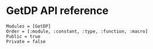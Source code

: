 # GetDP API reference

```@autodocs
Modules = [GetDP]
Order = [:module, :constant, :type, :function, :macro]
Public = true
Private = false
```